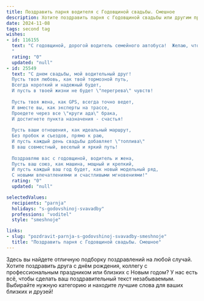 ```yaml
---
title: Поздравить парня водителя с Годовщиной свадьбы. Смешное
description: Хотите поздравить парня с Годовщиной свадьбы или другим праздником? Наш ИИ создаст незабываемое поздравление, а вы обязательно выделитесь среди других.  
date: 2024-11-08
tags: second tag
wishes:
- id: 116155
  text: "С годовщиной, дорогой водитель семейного автобуса!  Желаю, чтобы ваш маршрут любви был всегда ровным, без пробок и неожиданных поломок, а бензин в баке – всегда  на максимуме!  Пусть в вашей семейной машине царит уют, а  пассажиры всегда будут довольны поездкой!  Счастливого пути по жизни!
  "
  rating: "0"
  updated: "null"
- id: 25549
  text: "С днем свадьбы, мой водительный друг!
  Пусть твоя любовь, как твой тормозной путь,
  Всегда короткий и надежный будет,
  И пусть в твоей жизни не будет \"перегрева\" чувств!
  
  Пусть твоя жена, как GPS, всегда точно ведет,
  И вместе вы, как эксперты на трассе,
  Проедете через все \"круги ада\" брака,
  И достигнете пункта назначения - счастья!
  
  Пусть ваши отношения, как идеальный маршрут,
  Без пробок и съездов, прямо к раю,
  И пусть каждый день свадьбы добавляет \"топлива\"
  В ваш совместный, веселый и яркий путь!
  
  Поздравляю вас с годовщиной, водитель и жена,
  Пусть ваш союз, как машина, мощный и крепкий,
  И пусть каждый ваш год будет, как новый модельный ряд,
  С новыми впечатлениями и счастливыми мгновениями!"
  rating: "0"
  updated: "null"

selectedValues:
  recipients: "parnja"
  holidays: "s-godovshinoj-svavadby"
  professions: "voditel"
  style: "smeshnoje"

links:
- slug: "pozdravit-parnja-s-godovshinoj-svavadby-smeshnoje"
  title: "Поздравить парня с Годовщиной свадьбы. Смешное"
---
```


Здесь вы найдете отличную подборку поздравлений на любой случай.
Хотите поздравить друга с днём рождения, коллегу с профессиональным праздником или близких с Новым годом? У нас есть всё, чтобы сделать ваш поздравительный текст незабываемым. Выбирайте нужную категорию и находите лучшие слова для ваших близких и друзей!
